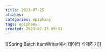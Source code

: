 ```yaml
---
title: 2023-07-25
aliases: 
categories: epiphany
tags: epiphany
created: 2023-07-25 09:51
---
```


[[Spring Batch ItemWriter에서 데이터 삭제하기]]
